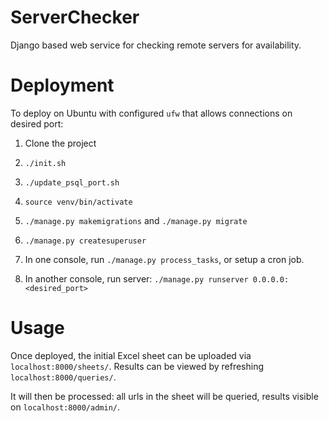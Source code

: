 # ServerChecker
Django based web service for checking remote servers for availability.


# Deployment

To deploy on Ubuntu with configured `ufw` that allows connections on desired port:

1. Clone the project

2. `./init.sh`

3. `./update_psql_port.sh`

4. `source venv/bin/activate`

4. `./manage.py makemigrations` and `./manage.py migrate`

5. `./manage.py createsuperuser`

6. In one console, run `./manage.py process_tasks`, or setup a cron job.

7. In another console, run server: `./manage.py runserver 0.0.0.0:<desired_port>`


# Usage

Once deployed, the initial Excel sheet can be uploaded via `localhost:8000/sheets/`. 
Results can be viewed by refreshing `localhost:8000/queries/`.

It will then be processed: all urls in the sheet will be queried, results visible on `localhost:8000/admin/`.
